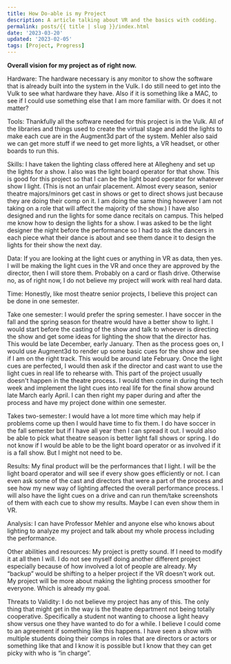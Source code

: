 ```yaml
---
title: How Do-able is my Project
description: A article talking about VR and the basics with codding.
permalink: posts/{{ title | slug }}/index.html
date: '2023-03-20'
updated: '2023-02-05'
tags: [Project, Progress]
---
```


**Overall vision for my project as of right now.**

Hardware:
The hardware necessary is any monitor to show the software that is already built into the system in the Vulk. I do still need to get into the Vulk to see what hardware they have. Also if it is something like a MAC, to see if I could use something else that I am more familiar with. Or does it not matter?

Tools:
Thankfully all the software needed for this project is in the Vulk. All of the libraries and things used to create the virtual stage and add the lights to make each cue are in the Augment3d part of the system. Mehler also said we can get more stuff if we need to get more lights, a VR headset, or other boards to run this.

Skills:
I have taken the lighting class offered here at Allegheny and set up the lights for a show. I also was the light board operator for that show. This is good for this project so that I can be the light board operator for whatever show I light. (This is not an unfair placement. Almost every season, senior theatre majors/minors get cast in shows or get to direct shows just because they are doing their comp on it. I am doing the same thing however I am not taking on a role that will affect the majority of the show.) I have also designed and run the lights for some dance recitals on campus. This helped me know how to design the lights for a show. I was asked to be the light designer the night before the performance so I had to ask the dancers in each piece what their dance is about and see them dance it to design the lights for their show the next day.

Data:
If you are looking at the light cues or anything in VR as data, then yes. I will be making the light cues in the VR and once they are approved by the director, then I will store them. Probably on a card or flash drive. Otherwise no, as of right now, I do not believe my project will work with real hard data.

Time: 
Honestly, like most theatre senior projects, I believe this project can be done in one semester.

Take one semester: I would prefer the spring semester. I have soccer in the fall and the spring season for theatre would have a better show to light. I would start before the casting of the show and talk to whoever is directing the show and get some ideas for lighting the show that the director has. This would be late December, early January. Then as the process goes on, I would use Augment3d to render up some basic cues for the show and see if I am on the right track. This would be around late February. Once the light cues are perfected, I would then ask if the director and cast want to use the light cues in real life to rehearse with. This part of the project usually doesn't happen in the theatre process. I would then come in during the tech week and implement the light cues into real life for the final show around late March early April. I can then right my paper during and after the process and have my project done within one semester.

Takes two-semester: I would have a lot more time which may help if problems come up then I would have time to fix them. I do have soccer in the fall semester but if I have all year then I can spread it out. I would also be able to pick what theatre season is better light fall shows or spring. I do not know if I would be able to be the light board operator or as involved if it is a fall show. But I might not need to be.

Results: 
My final product will be the performances that I light. I will be the light board operator and will see if every show goes efficiently or not. I can even ask some of the cast and directors that were a part of the process and see how my new way of lighting affected the overall performance process. I will also have the light cues on a drive and can run them/take screenshots of them with each cue to show my results. Maybe I can even show them in VR.

Analysis: 
I can have Professor Mehler and anyone else who knows about lighting to analyze my project and talk about my whole process including the performance.

Other abilities and resources: 
My project is pretty sound. If I need to modify it at all then I will. I do not see myself doing another different project especially because of how involved a lot of people are already. My “backup” would be shifting to a helper project if the VR doesn't work out. My project will be more about making the lighting process smoother for everyone. Which is already my goal.

Threats to Validity: 
I do not believe my project has any of this. The only thing that might get in the way is the theatre department not being totally cooperative. Specifically a student not wanting to choose a light heavy show versus one they have wanted to do for a while. I believe I could come to an agreement if something like this happens. I have seen a show with multiple students doing their comps in roles that are directors or actors or something like that and I know it is possible but I know that they can get picky with who is “in charge”.


